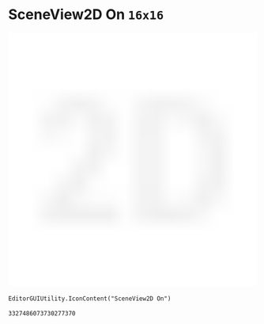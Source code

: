 # SceneView2D On `16x16`
<img src="/img/SceneView2D%20On.png" width=512 height=512>

``` CSharp
EditorGUIUtility.IconContent("SceneView2D On")
```
```
3327486073730277370
```
